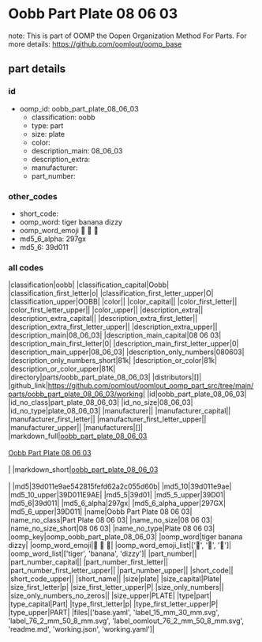 # Oobb Part Plate 08 06 03  

note: This is part of OOMP the Oopen Organization Method For Parts. For more details: https://github.com/oomlout/oomp_base

##  part details





### id
* oomp_id: oobb_part_plate_08_06_03
  * classification: oobb
  * type: part
  * size: plate
  * color: 
  * description_main: 08_06_03
  * description_extra: 
  * manufacturer: 
  * part_number: 

### other_codes
* short_code: 
* oomp_word: tiger banana dizzy
* oomp_word_emoji :tiger: :banana: :dizzy:
* md5_6_alpha: 297gx
* md5_6: 39d011

### all codes 
|classification|oobb|
|classification_capital|Oobb|
|classification_first_letter|o|
|classification_first_letter_upper|O|
|classification_upper|OOBB|
|color||
|color_capital||
|color_first_letter||
|color_first_letter_upper||
|color_upper||
|description_extra||
|description_extra_capital||
|description_extra_first_letter||
|description_extra_first_letter_upper||
|description_extra_upper||
|description_main|08_06_03|
|description_main_capital|08 06 03|
|description_main_first_letter|0|
|description_main_first_letter_upper|0|
|description_main_upper|08_06_03|
|description_only_numbers|080603|
|description_only_numbers_short|81k|
|description_or_color|81k|
|description_or_color_upper|81K|
|directory|parts/oobb_part_plate_08_06_03|
|distributors|[]|
|github_link|https://github.com/oomlout/oomlout_oomp_part_src/tree/main/parts/oobb_part_plate_08_06_03/working|
|id|oobb_part_plate_08_06_03|
|id_no_class|part_plate_08_06_03|
|id_no_size|08_06_03|
|id_no_type|plate_08_06_03|
|manufacturer||
|manufacturer_capital||
|manufacturer_first_letter||
|manufacturer_first_letter_upper||
|manufacturer_upper||
|manufacturers|[]|
|markdown_full|[oobb_part_plate_08_06_03](https://github.com/oomlout/oomlout_oomp_part_src/tree/main/parts/oobb_part_plate_08_06_03/working)<br>[](https://github.com/oomlout/oomlout_oomp_part_src/tree/main/parts/oobb_part_plate_08_06_03/working)<br>[Oobb Part Plate 08 06 03](https://github.com/oomlout/oomlout_oomp_part_src/tree/main/parts/oobb_part_plate_08_06_03/working)<br><br>|
|markdown_short|[oobb_part_plate_08_06_03](https://github.com/oomlout/oomlout_oomp_part_src/tree/main/parts/oobb_part_plate_08_06_03/working)<br><br>|
|md5|39d011e9ae542815fefd62a2c055d60b|
|md5_10|39d011e9ae|
|md5_10_upper|39D011E9AE|
|md5_5|39d01|
|md5_5_upper|39D01|
|md5_6|39d011|
|md5_6_alpha|297gx|
|md5_6_alpha_upper|297GX|
|md5_6_upper|39D011|
|name|Oobb Part Plate 08 06 03|
|name_no_class|Part Plate 08 06 03|
|name_no_size|08 06 03|
|name_no_size_short|08 06 03|
|name_no_type|Plate 08 06 03|
|oomp_key|oomp_oobb_part_plate_08_06_03|
|oomp_word|tiger banana dizzy|
|oomp_word_emoji|:tiger: :banana: :dizzy:|
|oomp_word_emoji_list|[':tiger:', ':banana:', ':dizzy:']|
|oomp_word_list|['tiger', 'banana', 'dizzy']|
|part_number||
|part_number_capital||
|part_number_first_letter||
|part_number_first_letter_upper||
|part_number_upper||
|short_code||
|short_code_upper||
|short_name||
|size|plate|
|size_capital|Plate|
|size_first_letter|p|
|size_first_letter_upper|P|
|size_only_numbers||
|size_only_numbers_no_zeros||
|size_upper|PLATE|
|type|part|
|type_capital|Part|
|type_first_letter|p|
|type_first_letter_upper|P|
|type_upper|PART|
|files|['base.yaml', 'label_15_mm_30_mm.svg', 'label_76_2_mm_50_8_mm.svg', 'label_oomlout_76_2_mm_50_8_mm.svg', 'readme.md', 'working.json', 'working.yaml']|
